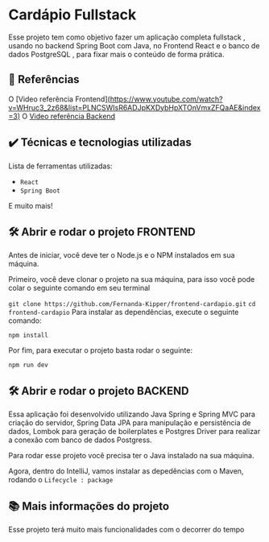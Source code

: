 # Cardápio Fullstack

Esse projeto tem como objetivo fazer um aplicação completa fullstack , usando no backend Spring Boot com Java, no Frontend React e o banco de dados PostgreSQL , para fixar mais o conteúdo de forma prática.


## 🔨 Referências


O [Video referência Frontend][(https://www.youtube.com/watch?v=WHruc3_2z68&list=PLNCSWIsR6ADJpKXDybHpXTOnVmxZFQaAE&index=3)](https://www.youtube.com/watch?v=WHruc3_2z68&list=PLNCSWIsR6ADJpKXDybHpXTOnVmxZFQaAE&index=2)
O [Video referência Backend]([https://www.youtube.com/watch?v=WHruc3_2z68&list=PLNCSWIsR6ADJpKXDybHpXTOnVmxZFQaAE&index=3](https://www.youtube.com/watch?v=lUVureR5GqI&list=PLNCSWIsR6ADJpKXDybHpXTOnVmxZFQaAE&index=1))

## ✔️ Técnicas e tecnologias utilizadas

Lista de ferramentas utilizadas:

- `React`
- `Spring Boot`

E muito mais!

## 🛠️ Abrir e rodar o projeto FRONTEND

Antes de iniciar, você deve ter o Node.js e o NPM instalados em sua máquina.

Primeiro, você deve clonar o projeto na sua máquina, para isso você pode colar o seguinte comando em seu terminal


`git clone https://github.com/Fernanda-Kipper/frontend-cardapio.git`
`cd frontend-cardapio`
Para instalar as dependências, execute o seguinte comando:

`npm install`

Por fim, para executar o projeto basta rodar o seguinte:

`npm run dev`


## 🛠️ Abrir e rodar o projeto BACKEND


Essa aplicação foi desenvolvido utilizando Java Spring e Spring MVC para criação do servidor, Spring Data JPA para manipulação e persistência de dados, 
Lombok para geração de boilerplates e Postgres Driver para realizar a conexão com banco de dados Postgress.

Para rodar esse projeto você precisa ter o Java instalado na sua máquina.

Agora, dentro do IntelliJ, vamos instalar as depedências com o Maven, rodando o 
`Lifecycle : package `



## 📚 Mais informações do projeto

Esse projeto terá muito mais funcionalidades com o decorrer do tempo

